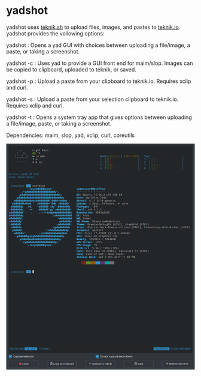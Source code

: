 # yadshot

yadshot uses [teknik.sh](https://git.teknik.io/Teknikode/Tools/src/master/Upload/teknik.sh) to upload files, images, and pastes to [teknik.io](https://teknik.io).  yadshot provides the vollowing options:

yadshot : Opens a yad GUI with choices between uploading a file/image, a paste, or taking a screenshot.

yadshot -c : Uses yad to provide a GUI front end for maim/slop.  Images can be copied to clipboard, uploaded to teknik, or saved.

yadshot -p : Upload a paste from your clipboard to teknik.io.  Requires xclip and curl.

yadshot -s : Upload a paste from your selection clipboard to teknik.io.  Requires xclip and curl.

yadshot -t : Opens a system tray app that gives options between uploading a file/image, paste, or taking a screenshot.

Dependencies: maim, slop, yad, xclip, curl, coreutils

![yadshot](/Screenshot.png)
